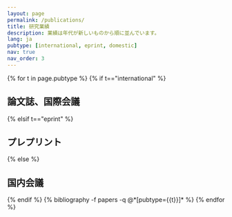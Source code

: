 ```yaml
---
layout: page
permalink: /publications/
title: 研究業績
description: 業績は年代が新しいものから順に並んでいます。
lang: ja
pubtype: [international, eprint, domestic]
nav: true
nav_order: 3
---
```


<div class="publications">

{% for t in page.pubtype %}
  {% if t=="international" %}
  <h2 class="pubtype">論文誌、国際会議</h2>
  {% elsif t=="eprint" %}
  <h2 class="pubtype">プレプリント</h2>
  {% else %}
  <h2 class="pubtype">国内会議</h2>
  {% endif %}
  {% bibliography -f papers -q @*[pubtype={{t}}]* %}
{% endfor %}

</div>
